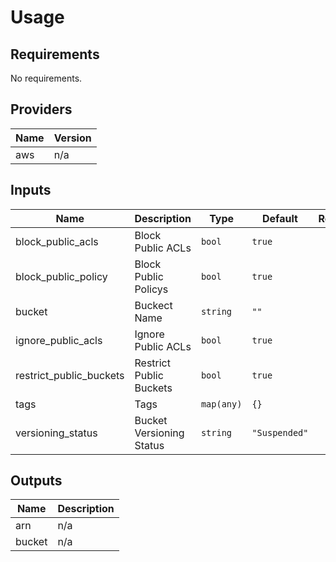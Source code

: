 # Usage
<!--- BEGIN_TF_DOCS --->

## Requirements

No requirements.

## Providers

| Name | Version |
|------|---------|
| aws | n/a |

## Inputs

| Name | Description | Type | Default | Required |
|------|-------------|------|---------|:--------:|
| block\_public\_acls | Block Public ACLs | `bool` | `true` | no |
| block\_public\_policy | Block Public Policys | `bool` | `true` | no |
| bucket | Buckect Name | `string` | `""` | no |
| ignore\_public\_acls | Ignore Public ACLs | `bool` | `true` | no |
| restrict\_public\_buckets | Restrict Public Buckets | `bool` | `true` | no |
| tags | Tags | `map(any)` | `{}` | no |
| versioning\_status | Bucket Versioning Status | `string` | `"Suspended"` | no |

## Outputs

| Name | Description |
|------|-------------|
| arn | n/a |
| bucket | n/a |

<!--- END_TF_DOCS --->
